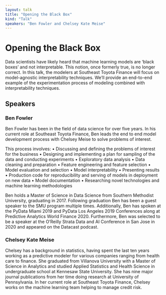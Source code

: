 ```yaml
---
layout: talk
title: "Opening the Black Box"
kind: "Talk"
speakers: "Ben Fowler and Chelsey Kate Meise"
---
```


# Opening the Black Box

Data scientists have likely heard that machine learning models are ‘black boxes’ and not interpretable. This notion, once formerly true, is no longer correct. In this talk, the modelers at Southeast Toyota Finance will focus on model-agnostic interpretability techniques. We’ll provide an end-to-end example of the experimentation process of modeling combined with interpretability techniques.

## Speakers

### Ben Fowler

Ben Fowler has been in the field of data science for over five years. In his current role at Southeast Toyota Finance, Ben leads the end to end model development process with Chelsey Meise to solve problems of interest. 

This process involves: 
• Discussing and defining the problems of interest for the business 
• Designing and implementing a plan for sampling of the data and conducting experiments 
• Exploratory data analysis 
• Data cleaning and preparation 
• Feature engineering and feature selection 
• Model evaluation and selection 
• Model interpretability 
• Presenting results 
• Production code for reproducibility and serving of models in deployment on new data 
• Model documentation 
• Researching novel technologies and machine learning methodologies 

Ben holds a Master of Science in Data Science from Southern Methodist University, graduating in 2017. Following graduation Ben has been a guest speaker to the SMU program multiple times. Additionally, Ben has spoken at the PyData Miami 2019 and PyData Los Angeles 2019 Conferences along at Predictive Analytics World Finance 2020. Furthermore, Ben was selected to be a speaker at the O’Reilly Strata Data and AI Conference in San Jose in 2020 and appeared on the Datacast podcast.

### Chelsey Kate Meise

Chelsey has a background in statistics, having spent the last ten years working as a predictive modeler for various companies ranging from health care to finance. She graduated from Villanova University with a Master of Science in Analytics and studied Applied Statistics and Health Science in undergraduate school at Kennesaw State University. She has nine major journal publications from her time doing research at University of Pennsylvania. In her current role at Southeast Toyota Finance, Chelsey works on the machine learning team helping to manage credit risk.
